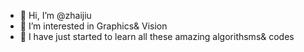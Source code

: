 - 👋 Hi, I’m @zhaijiu
- 👀 I’m interested in Graphics& Vision
- 🌱 I have just started to learn all these amazing algorithsms& codes

<!---
zhaijiu/zhaijiu is a ✨ special ✨ repository because its `README.md` (this file) appears on your GitHub profile.
You can click the Preview link to take a look at your changes.
--->
